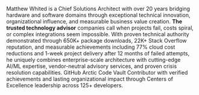 Matthew Whited is a Chief Solutions Architect with over 20 years bridging hardware and software domains through exceptional technical innovation, organizational influence, and measurable business value creation. **The trusted technology advisor** companies call when projects fail, costs spiral, or complex integrations seem impossible. With proven technical authority demonstrated through 650K+ package downloads, 22K+ Stack Overflow reputation, and measurable achievements including 77% cloud cost reductions and 1-week project delivery after 12 months of failed attempts, he uniquely combines enterprise-scale architecture with cutting-edge AI/ML expertise, vendor-neutral advisory services, and proven crisis resolution capabilities. GitHub Arctic Code Vault Contributor with verified achievements and lasting organizational impact through Centers of Excellence leadership across 125+ developers.
